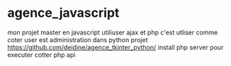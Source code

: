 # agence_javascript
mon projet master en javascript utiliuser ajax et php 
c'est utliser comme coter user est administration dans python projet https://github.com/deidine/agence_tkinter_python/
install php server pour executer cotter php api
